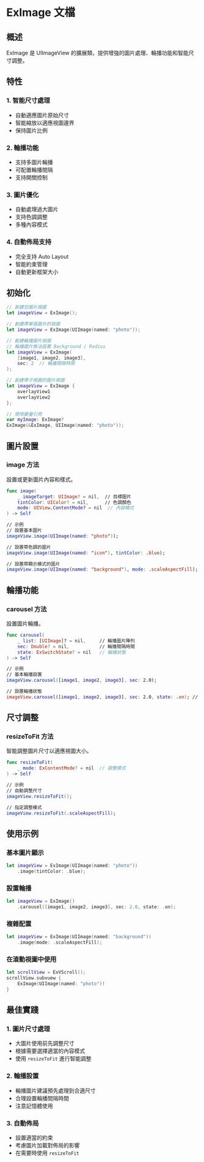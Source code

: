 # ExImage 文檔

## 概述
ExImage 是 UIImageView 的擴展類，提供增強的圖片處理、輪播功能和智能尺寸調整。

## 特性

### 1. 智能尺寸處理
- 自動適應圖片原始尺寸
- 智能縮放以適應視圖邊界
- 保持圖片比例

### 2. 輪播功能
- 支持多圖片輪播
- 可配置輪播間隔
- 支持開關控制

### 3. 圖片優化
- 自動處理過大圖片
- 支持色調調整
- 多種內容模式

### 4. 自動佈局支持
- 完全支持 Auto Layout
- 智能約束管理
- 自動更新框架大小

## 初始化
```swift
// 創建空圖片視圖
let imageView = ExImage();

// 創建帶單張圖片的視圖
let imageView = ExImage(UIImage(named: "photo"));

// 創建輪播圖片視圖
// 輪播圖片無法設置 Background / Radius
let imageView = ExImage(
    [image1, image2, image3],
    sec: 2  // 輪播間隔時間
);

// 創建帶子視圖的圖片視圖
let imageView = ExImage {
    overlayView1
    overlayView2
};

// 使用變量引用
var myImage: ExImage?
ExImage(&ExImage, UIImage(named: "photo"));
```

## 圖片設置

### image 方法
設置或更新圖片內容和樣式。
```swift
func image(
    _ imageTarget: UIImage? = nil,  // 目標圖片
    tintColor: UIColor? = nil,      // 色調顏色
    mode: UIView.ContentMode? = nil  // 內容模式
) -> Self

// 示例
// 設置基本圖片
imageView.image(UIImage(named: "photo"));

// 設置帶色調的圖片
imageView.image(UIImage(named: "icon"), tintColor: .blue);

// 設置帶顯示模式的圖片
imageView.image(UIImage(named: "background"), mode: .scaleAspectFill);
```

## 輪播功能

### carousel 方法
設置圖片輪播。
```swift
func carousel(
    _ list: [UIImage]? = nil,     // 輪播圖片陣列
    sec: Double? = nil,           // 輪播間隔時間
    state: ExSwitchState? = nil   // 輪播狀態
) -> Self

// 示例
// 基本輪播設置
imageView.carousel([image1, image2, image3], sec: 2.0);

// 設置輪播狀態
imageView.carousel([image1, image2, image3], sec: 2.0, state: .on); // 開始輪播
```

## 尺寸調整

### resizeToFit 方法
智能調整圖片尺寸以適應視圖大小。
```swift
func resizeToFit(
    _ mode: ExContentMode? = nil  // 調整模式
) -> Self

// 示例
// 自動調整尺寸
imageView.resizeToFit();

// 指定調整模式
imageView.resizeToFit(.scaleAspectFill);
```

## 使用示例

### 基本圖片顯示
```swift
let imageView = ExImage(UIImage(named: "photo"))
    .image(tintColor: .blue);
```

### 設置輪播
```swift
let imageView = ExImage()
    .carousel([image1, image2, image3], sec: 2.0, state: .on);
```

### 複雜配置
```swift
let imageView = ExImage(UIImage(named: "background"))
    .image(mode: .scaleAspectFill);
```

### 在滾動視圖中使用
```swift
let scrollView = ExVScroll();
scrollView.subvuew {
    ExImage(UIImage(named: "photo"))
}
```

## 最佳實踐

### 1. 圖片尺寸處理
- 大圖片使用前先調整尺寸
- 根據需要選擇適當的內容模式
- 使用 `resizeToFit` 進行智能調整

### 2. 輪播設置
- 輪播圖片建議預先處理到合適尺寸
- 合理設置輪播間隔時間
- 注意記憶體使用

### 3. 自動佈局
- 設置適當的約束
- 考慮圖片加載對佈局的影響
- 在需要時使用 `resizeToFit`
